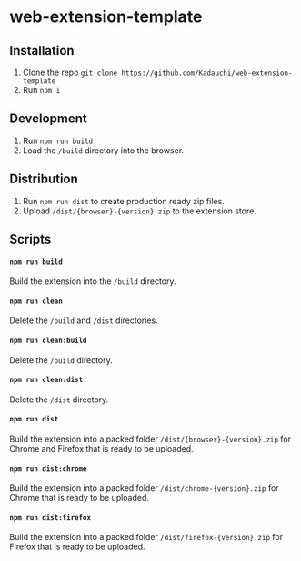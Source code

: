 # web-extension-template

## Installation

1. Clone the repo `git clone https://github.com/Kadauchi/web-extension-template`
2. Run `npm i`

## Development

1. Run `npm run build`
2. Load the `/build` directory into the browser.

## Distribution

1. Run `npm run dist` to create production ready zip files.
2. Upload `/dist/{browser}-{version}.zip` to the extension store.

## Scripts

#### `npm run build`

Build the extension into the `/build` directory.

#### `npm run clean`

Delete the `/build` and `/dist` directories.

#### `npm run clean:build`

Delete the `/build` directory.

#### `npm run clean:dist`

Delete the `/dist` directory.

#### `npm run dist`

Build the extension into a packed folder `/dist/{browser}-{version}.zip` for Chrome and Firefox that is ready to be uploaded.

#### `npm run dist:chrome`

Build the extension into a packed folder `/dist/chrome-{version}.zip` for Chrome that is ready to be uploaded.

#### `npm run dist:firefox`

Build the extension into a packed folder `/dist/firefox-{version}.zip` for Firefox that is ready to be uploaded.
